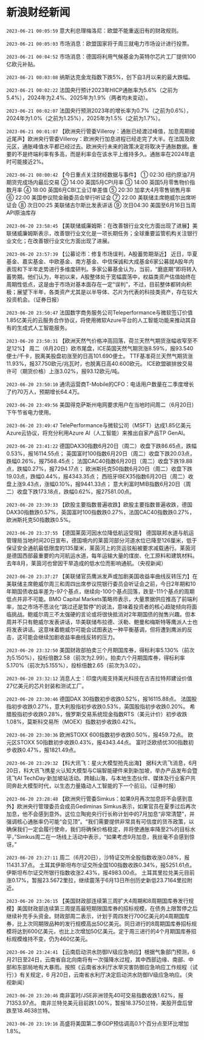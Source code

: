 # 新浪财经新闻
`2023-06-21 00:05:59` 意大利总理梅洛尼：欧盟不能重返旧有的财政规则。

`2023-06-21 00:05:03` 市场消息：欧盟国家将于周三就电力市场设计进行投票。

`2023-06-21 00:04:52` 市场消息：德国将利用气候基金为英特尔芯片工厂提供100亿欧元补贴。

`2023-06-21 00:03:08` 纳斯达克金龙指数下跌5%，创下自3月以来的最大跌幅。

`2023-06-21 00:02:22` 法国央行预计2023年HICP通胀率为5.6%（之前为5.4%），2024年为2.4%、2025年为1.9%（两者均未变动）。

`2023-06-21 00:02:07` 法国央行预测2023年的增长率为0.7%（之前为0.6%），2024年为1.0%（之前为1.25%），2025年为1.5%（之前为1.7%）。

`2023-06-21 00:01:07` 【欧洲央行管委Villeroy：通胀已经渡过峰值，加息周期接近尾声】欧洲央行管委Villeroy：欧洲央行加息进程已经走完了大半。在法国及欧元区，通胀峰值水平都已经过去。欧洲央行未来的政策决定将取决于通胀数据。重要的不是终端利率有多高，而是利率会在该水平上维持多久。通胀率在2024年底时可能接近2%。

`2023-06-21 00:00:42` 【今日重点关注财经数据与事件】
① 02:30 纽约原油7月期货完成场内最后交易
② 14:00 英国5月CPI月率
③ 14:00 英国5月零售物价指数月率
④ 18:00 英国6月CBI工业订单差值
⑤ 20:30 加拿大4月零售销售月率
⑥ 22:00 美国参议院金融委员会举行听证会
⑦ 22:00 美联储主席鲍威尔出席听证会
⑧ 次日00:25 美联储古尔斯比发表讲话
⑨ 次日04:30 美国至6月16日当周API原油库存

`2023-06-20 23:58:45` 【美联储威廉姆斯：在改善银行业文化方面出现了进展】美联储威廉姆斯表示，改善银行业文化是一项长期任务；全球重要监管机构关注银行业文化；在改善银行业文化方面出现了进展。

`2023-06-20 23:57:39` 【公募论市：修复市场误判，A股蓄势期渐近】 近日，华夏基金、嘉实基金、中欧基金、南方基金、中信保诚和大成基金6家公募就A股年内表现和下半年走势进行多维度研判。多家公募基金认为，当前，“磨底期”即将转入蓄势期。他们认为，年初以来，A股整体处于宽幅震荡中，权益类资产估值始终在周期性低点，这是由于市场对基本面存在一定“误判”，不过，目前整体都转向积极；展望下半年，各类资产尤其是以半导体、芯片为代表的科技类资产，存在较大投资机会。（证券日报）

`2023-06-20 23:50:47` 法国数字商务服务公司Teleperformance与微软签订价值1.85亿美元的云服务合作协议，将使用微软Azure平台的人工智能功能来推动其自有的生成式人工智能服务。

`2023-06-20 23:50:31` 【欧洲天然气价格冲高回落，荷兰天然气期货涨幅收窄至不足12%】 
周二（6月20日）欧市尾盘，ICE英国天然气期货涨8.59%，报93.540便士/千卡，脱离美股盘初涨至的日高101.690便士。
TTF基准荷兰天然气期货涨11.93%，报37.750欧元/兆瓦时，也脱离日高40.600欧元。
ICE欧盟碳排放交易许可（期货价格）上涨3.02%，报93.12欧元/吨。

`2023-06-20 23:50:10` 通讯运营商T-Mobile的CFO：电话用户数量在二季度增长了约70万人，预期增长64.4万。

`2023-06-20 23:49:56` 美国得克萨斯州电网要求用户在当地时间周二（6月20日）下午节省电力使用。

`2023-06-20 23:49:47` TelePerformance与微软公司（MSFT）达成1.85亿美元Azure云协议，将充分利用Azure AI（人工智能）来推出自家产品TP GenAI。

`2023-06-20 23:41:22`   德国DAX30指数6月20日（周二）收盘下跌86.65点，跌幅0.53%，报16114.55点；
英国富时100指数6月20日（周二）收盘下跌20.03点，跌幅0.26%，报7568.45点；
法国CAC40指数6月20日（周二）收盘下跌19.88点，跌幅0.27%，报7294.17点；
欧洲斯托克50指数6月20日（周二）收盘下跌19.03点，跌幅0.44%，报4343.35点；
西班牙IBEX35指数6月20日（周二）收盘上涨9.43点，涨幅0.10%，报9441.33点；
意大利富时MIB指数6月20日（周二）收盘下跌173.18点，跌幅0.62%，报27581.00点。

`2023-06-20 23:39:33` 【欧股主要指数普遍收跌】欧股主要指数普遍收跌，德国DAX30指数跌0.57%，英国富时100指数跌0.27%，法国CAC40指数跌0.27%，欧洲斯托克50指数跌0.5%。

`2023-06-20 23:37:55` 【德国莱茵河因水位降低航运受阻】 德国联邦水道与航运管理局当地时间20日宣布，德国境内的莱茵河部分河道水位已降至126厘米，低于保证安全通航最低限度的135厘米，莱茵河上的货运驳船被要求减载通行。莱茵河是德国西部最重要的内河航运水道，每年运输大量的煤炭、化工原料和建筑材料。去年8月，莱茵河也曾因干旱造成的低水位而影响通航。（央视新闻）

`2023-06-20 23:37:27` 【美联储官员鹰派发声或加剧美国收益率曲线反转压力】在美联储主席鲍威尔周三和周四出席参议院银行委员会听证会之前，今日2年期和10年期国债收益率差为-97个基点，继续向-100个基点回落，跌至-111个基点的周期低点并非不可能。BMO Capital Markets策略师表示，大量票据供应推高了前端利率，加之市场不愿淡化“跳过还是暂停”的说法，意味着投资者的核心趋陡倾向将面临挑战。鲍威尔周三不太强硬的言论或将很快抵消对2年期国债的抛售兴趣。但本周并不只有鲍威尔发表讲话，华美联储布拉德、沃勒、鲍曼和梅斯特等鹰派人士也将发表讲话。这意味着鲍威尔可能会试图表达一种平衡基调，但将遭到鹰派的反击，这可能会继续加剧收益率曲线反转的压力。

`2023-06-20 23:32:50` 美国财政部拍卖三个月期国库券，得标利率5.130%（前次为5.150%），投标倍数2.58（前次为2.99）。拍卖六个月期国库券，得标利率5.170%（前次为5.155%），投标倍数2.65（前次为3.02）。

`2023-06-20 23:32:12` 消息人士：印度内阁支持美光科技在古吉拉特邦建设价值27亿美元的芯片封装和测试工厂。

`2023-06-20 23:30:46` 德国DAX 30指数初步收跌0.52%，报16115.88点。
法国股指初步收跌0.27%，意大利股指初步收跌0.53%，英国股指初步收跌0.20%。
希腊股指初步收跌0.28%，俄罗斯交易系统现金指数RTS（美元计价）初步收跌1.08%，莫斯科交易所（MOEX）指数初步收跌0.42%。

`2023-06-20 23:30:36` 欧洲STOXX 600指数初步收跌0.50%，报459.72点。
欧元区STOXX 50指数初步收跌0.43%，报4343.44点。
富时泛欧绩优300指数初步收跌0.47%，报1821.49点。

`2023-06-20 23:29:32` 【科大讯飞：星火大模型抢先出海】 据科大讯飞消息，6月20日，科大讯飞携星火认知大模型与C端智能硬件来到新加坡，举办产品发布会暨讯飞AI TechDay·新加坡站活动。跨越山海，与本地生态伙伴、媒体及行业客户共同奔赴大模型时代，以生态力量撬动人工智能的下一个前沿。（证券时报）

`2023-06-20 23:28:48` 【欧洲央行管委Simkus：如果9月再次加息将不会感到意外】欧洲央行管理委员会成员Gediminas Simkus表示，如果官员在夏季过后再次加息，他不会感到意外。这位立陶宛央行行长称计划中的7月加息“非常清楚”，并强调核心通胀率仍可能“会见顶”。“我们需要提供非常具有可信度的货币政策，以确保我们一定会履行使命，我们将确保价格稳定，并将使通胀率降至2%的目标水平，”Simkus周二在一场线上活动中表示，“如果考虑9月加息，我丝毫不会感到惊讶。”

`2023-06-20 23:27:11` 周二（6月20日），沙特证交所全股指数收涨0.08%，报11431.37点。
土耳其伊斯坦布尔证交所全国100指数收跌0.34%，报5251.61点。
伊斯坦布尔证交所银行指数收涨2.43%，报4983.00点。
土耳其里拉兑美元目前涨0.17%，暂报23.5672里拉，继续震荡于6月13日所创历史新低23.7164里拉附近。

`2023-06-20 23:26:15` 【美国财政部连续第三周扩大4周期和8周期国库券发行规模】美国财政部连续第三周提高最短期限国库券的招标规模，在债务上限暂停之后继续补充手头资金。财政部周二表示，计划于周四发行700亿美元的4周期国库券，比上次同期限品种的发行规模高出50亿美元。同日进行的8周期国库券招标规模将达到600亿美元，也比上次增加50亿美元。定于周三进行的4个月期国库券招标规模维持不变，仍为460亿美元。

`2023-06-20 23:24:41` 【云南启动洪水防御Ⅳ级应急响应】根据气象部门预测，6月21日至24日，云南省自北向南将有一次强降水过程，其中西部边缘、南部、中部和东部局地有大暴雨。按照《云南省水利厅水旱灾害防御应急响应工作规程（试行）》有关规定，6 月20日，云南省水利厅决定启动洪水防御Ⅳ级应急响应。（央视新闻）

`2023-06-20 23:20:46` 南非富时/JSE非洲领先40可交易指数收跌1.62%，报71353.97点。
南非兰特兑美元目前跌1.00%，暂报18.3750兰特，美股开盘后曾跌至18.4638兰特。

`2023-06-20 23:19:16` 高盛将美国第二季GDP预估调高0.1个百分点至环比增加1.8%。

